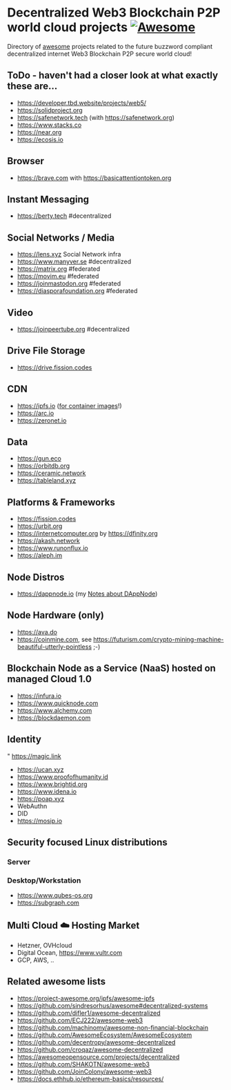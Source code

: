 # Decentralized Web3 Blockchain P2P world cloud projects [![Awesome](https://cdn.rawgit.com/sindresorhus/awesome/d7305f38d29fed78fa85652e3a63e154dd8e8829/media/badge.svg)](https://github.com/sindresorhus/awesome)

Directory of [awesome](https://github.com/sindresorhus/awesome) projects related to the future buzzword compliant decentralized internet Web3 Blockchain P2P secure world cloud!

## ToDo - haven't had a closer look at what exactly these are...

* https://developer.tbd.website/projects/web5/
* https://solidproject.org
* https://safenetwork.tech (with https://safenetwork.org)
* https://www.stacks.co
* https://near.org
* https://ecosis.io

## Browser

* https://brave.com with https://basicattentiontoken.org

## Instant Messaging

* https://berty.tech #decentralized

## Social Networks / Media

* https://lens.xyz Social Network infra
* https://www.manyver.se #decentralized
* https://matrix.org #federated
* https://movim.eu #federated
* https://joinmastodon.org #federated
* https://diasporafoundation.org #federated

## Video

* https://joinpeertube.org #decentralized

## Drive File Storage

* https://drive.fission.codes

## CDN

* https://ipfs.io ([for container images](https://github.com/containerd/nerdctl/blob/master/docs/ipfs.md)!)
* https://arc.io
* https://zeronet.io

## Data

* https://gun.eco
* https://orbitdb.org
* https://ceramic.network
* https://tableland.xyz

## Platforms & Frameworks

* https://fission.codes
* https://urbit.org
* https://internetcomputer.org by https://dfinity.org
* https://akash.network
* https://www.runonflux.io
* https://aleph.im

## Node Distros

* https://dappnode.io (my [Notes about DAppNode](https://github.com/vorburger/vorburger.ch-Notes/tree/develop/linux/dappnode))

## Node Hardware (only)

* https://ava.do
* https://coinmine.com, see https://futurism.com/crypto-mining-machine-beautiful-utterly-pointless ;-)

## Blockchain Node as a Service (NaaS) hosted on managed Cloud 1.0

* https://infura.io
* https://www.quicknode.com
* https://www.alchemy.com
* https://blockdaemon.com

## Identity

" https://magic.link
* https://ucan.xyz
* https://www.proofofhumanity.id
* https://www.brightid.org
* https://www.idena.io
* https://poap.xyz
* WebAuthn
* DID
* https://mosip.io

## Security focused Linux distributions

### Server

### Desktop/Workstation

* https://www.qubes-os.org
* https://subgraph.com

## Multi Cloud ☁️ Hosting Market

* Hetzner, OVHcloud
* Digital Ocean, https://www.vultr.com
* GCP, AWS, ..

## Related awesome lists

* https://project-awesome.org/ipfs/awesome-ipfs
* https://github.com/sindresorhus/awesome#decentralized-systems
* https://github.com/difler1/awesome-decentralized
* https://github.com/ECJ222/awesome-web3
* https://github.com/machinomy/awesome-non-financial-blockchain
* https://github.com/AwesomeEcosystem/AwesomeEcosystem
* https://github.com/decentropy/awesome-decentralized
* https://github.com/croqaz/awesome-decentralized
* https://awesomeopensource.com/projects/decentralized
* https://github.com/SHAKOTN/awesome-web3
* https://github.com/JoinColony/awesome-web3
* https://docs.ethhub.io/ethereum-basics/resources/
